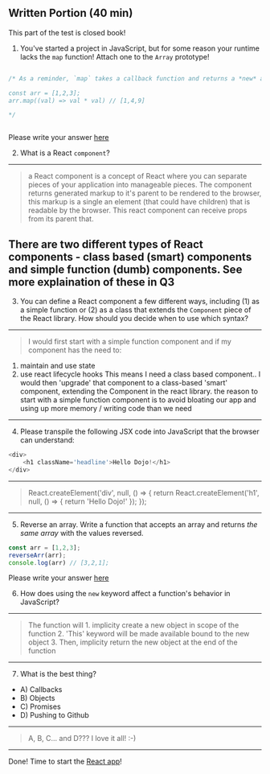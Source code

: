 ## Written Portion (40 min)
This part of the test is closed book!

1. You've started a project in JavaScript, but for some reason your runtime lacks the `map` function! Attach one to the `Array` prototype!

```js

/* As a reminder, `map` takes a callback function and returns a *new* array, with each new value created by the output of the callback function. So:

const arr = [1,2,3];
arr.map((val) => val * val) // [1,4,9]

*/



```

Please write your answer [here](./map.js)

2. What is a React `component`?

---
> a React component is a concept of React where you can separate pieces of your application into manageable pieces. The component returns generated markup to it's parent to be rendered to the browser, this markup is a single an element (that could have children) that is readable by the browser. This react component can receive props from its parent that.

There are two different types of React components - class based (smart) components and simple function (dumb) components. See more explaination of these in Q3
---

3. You can define a React component a few different ways, including (1) as a simple function or (2) as a class that extends the `Component` piece of the React library. How should you decide when to use which syntax?

---
> I would first start with a simple function component and if my component has the need to:
1. maintain and use state
2. use react lifecycle hooks
This means I need a class based component.. I would then 'upgrade' that component to a class-based 'smart' component, extending the Component in the react library.
the reason to start with a simple function component is to avoid bloating our app and using up more memory / writing code than we need
---

4. Please transpile the following JSX code into JavaScript that the browser can understand:

```js
<div>
    <h1 className='headline'>Hello Dojo!</h1>
</div>
```

---
> React.createElement('div', null, () => {
    return React.createElement('h1', null, () => {
        return 'Hello Dojo!'
    });
});
---

5. Reverse an array. Write a function that accepts an array and returns *the same array* with the values reversed.

```js
const arr = [1,2,3];
reverseArr(arr);
console.log(arr) // [3,2,1];
```

Please write your answer [here](./reverseArr.js)

6. How does using the `new` keyword affect a function's behavior in JavaScript?

---
> The function will 
    1. implicity create a new object in scope of the function
    2. 'This' keyword will be made available bound to the new object
    3. Then, implicity return the new object at the end of the function
---

7. What is the best thing?
* A) Callbacks
* B) Objects
* C) Promises
* D) Pushing to Github

---
> A, B, C... and D???  I love it all! :-)
---

Done! Time to start the [React app](./app-details.md)!
